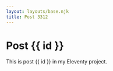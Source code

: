 ```yaml
---
layout: layouts/base.njk
title: Post 3312
---
```


# Post {{ id }}

This is post {{ id }} in my Eleventy project.
